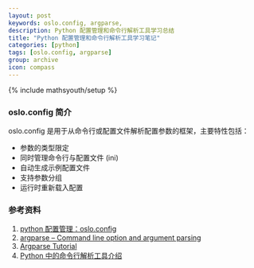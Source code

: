 ```yaml
---
layout: post
keywords: oslo.config, argparse,
description: Python 配置管理和命令行解析工具学习总结
title: "Python 配置管理和命令行解析工具学习笔记"
categories: [python]
tags: [oslo.config, argparse]
group: archive
icon: compass
---
```

{% include mathsyouth/setup %}


### oslo.config 简介

oslo.config 是用于从命令行或配置文件解析配置参数的框架，主要特性包括：

* 参数的类型限定
* 同时管理命令行与配置文件 (ini)
* 自动生成示例配置文件
* 支持参数分组
* 运行时重新载入配置

### 参考资料

1. [python 配置管理：oslo.config](https://blog.apporc.org/2016/08/python-%E9%85%8D%E7%BD%AE%E7%AE%A1%E7%90%86%EF%BC%9Aoslo-config/)
1. [argparse – Command line option and argument parsing](https://pymotw.com/2/argparse/)
1. [Argparse Tutorial](https://docs.python.org/2/howto/argparse.html)
1. [Python 中的命令行解析工具介绍](http://lingxiankong.github.io/blog/2014/01/14/command-line-parser/)
